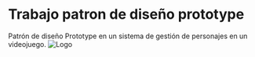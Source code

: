 # Trabajo patron de diseño prototype
 Patrón de diseño Prototype en un sistema de gestión de personajes en un videojuego.
![Logo]([img/logo.png](https://i.pinimg.com/736x/0b/d5/2f/0bd52f658b0698a7b06ca263e04a3404.jpg))
